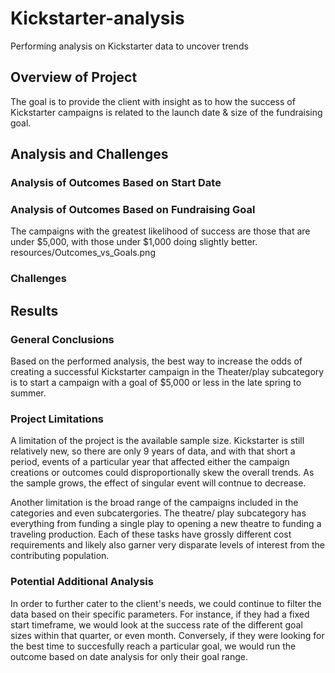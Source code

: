 # Kickstarter-analysis
Performing analysis on Kickstarter data to uncover trends

## Overview of Project
The goal is to provide the client with insight as to how the success of Kickstarter campaigns is related to the launch date & size of the fundraising goal.

## Analysis and Challenges
### Analysis of Outcomes Based on Start Date

### Analysis of Outcomes Based on Fundraising Goal
The campaigns with the greatest likelihood of success are those that are under $5,000, with those under $1,000 doing slightly better. 
resources/Outcomes_vs_Goals.png

### Challenges

## Results
  ### General Conclusions
  Based on the performed analysis, the best way to increase the odds of creating a successful Kickstarter campaign in the Theater/play subcategory is to start a campaign with a goal of $5,000 or less in the late spring to summer. 

  ### Project Limitations
  A limitation of the project is the available sample size. Kickstarter is still relatively new, so there are only 9 years of data, and with that short a period, events of a particular year that affected either the campaign creations or outcomes could disproportionally skew the overall trends. As the sample grows, the effect of singular event will contnue to decrease.
  
  Another limitation is the broad range of the campaigns included in the categories and even subcatergories. The theatre/ play subcategory has everything from funding a single play to opening a new theatre to funding a traveling production. Each of these tasks have grossly different cost requirements and likely also garner very disparate levels of interest from the contributing population.
 
 ### Potential Additional Analysis
  In order to further cater to the client's needs, we could continue to filter the data based on their specific parameters. For instance, if they had a fixed start timeframe, we would look at the success rate of the different goal sizes within that quarter, or even month. Conversely, if they were looking for the best time to succesfully reach a particular goal, we would run the outcome based on date analysis for only their goal range.
